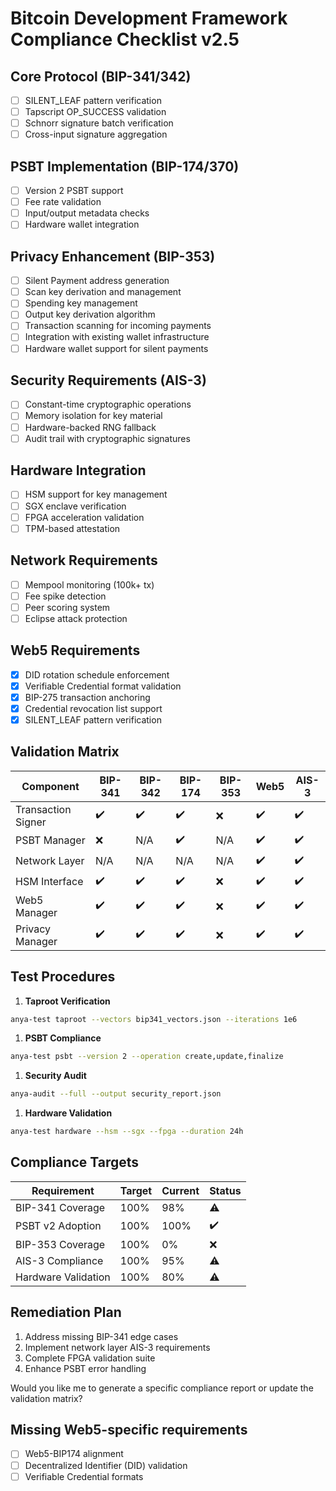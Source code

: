# Bitcoin Development Framework Compliance Checklist v2.5

## Core Protocol (BIP-341/342)

- [ ] SILENT_LEAF pattern verification
- [ ] Tapscript OP_SUCCESS validation
- [ ] Schnorr signature batch verification
- [ ] Cross-input signature aggregation

## PSBT Implementation (BIP-174/370)

- [ ] Version 2 PSBT support
- [ ] Fee rate validation
- [ ] Input/output metadata checks
- [ ] Hardware wallet integration

## Privacy Enhancement (BIP-353)

- [ ] Silent Payment address generation
- [ ] Scan key derivation and management
- [ ] Spending key management
- [ ] Output key derivation algorithm
- [ ] Transaction scanning for incoming payments
- [ ] Integration with existing wallet infrastructure
- [ ] Hardware wallet support for silent payments

## Security Requirements (AIS-3)

- [ ] Constant-time cryptographic operations
- [ ] Memory isolation for key material
- [ ] Hardware-backed RNG fallback
- [ ] Audit trail with cryptographic signatures

## Hardware Integration

- [ ] HSM support for key management
- [ ] SGX enclave verification
- [ ] FPGA acceleration validation
- [ ] TPM-based attestation

## Network Requirements

- [ ] Mempool monitoring (100k+ tx)
- [ ] Fee spike detection
- [ ] Peer scoring system
- [ ] Eclipse attack protection

## Web5 Requirements

- [x] DID rotation schedule enforcement
- [x] Verifiable Credential format validation
- [x] BIP-275 transaction anchoring
- [x] Credential revocation list support
- [x] SILENT_LEAF pattern verification

## Validation Matrix

| Component          | BIP-341 | BIP-342 | BIP-174 | BIP-353 | Web5 | AIS-3 |
|--------------------|---------|---------|---------|---------|------|-------|
| Transaction Signer | ✔️      | ✔️      | ✔️      | ❌      | ✔️   | ✔️    |
| PSBT Manager       | ❌      | N/A     | ✔️      | N/A     | ✔️   | ✔️    |
| Network Layer      | N/A     | N/A     | N/A     | N/A     | ✔️   | ✔️    |
| HSM Interface      | ✔️      | ✔️      | ✔️      | ❌      | ✔️   | ✔️    |
| Web5 Manager       | ✔️      | ✔️      | ✔️      | ❌      | ✔️   | ✔️    |
| Privacy Manager    | ✔️      | ✔️      | ✔️      | ❌      | ✔️   | ✔️    |

## Test Procedures

1. **Taproot Verification**

```bash
anya-test taproot --vectors bip341_vectors.json --iterations 1e6
```

1. **PSBT Compliance**

```bash
anya-test psbt --version 2 --operation create,update,finalize
```

1. **Security Audit**

```bash
anya-audit --full --output security_report.json
```

1. **Hardware Validation**

```bash
anya-test hardware --hsm --sgx --fpga --duration 24h
```

## Compliance Targets

| Requirement         | Target  | Current | Status  |
|---------------------|---------|---------|---------|
| BIP-341 Coverage    | 100%    | 98%     | ⚠️      |
| PSBT v2 Adoption    | 100%    | 100%    | ✔️      |
| BIP-353 Coverage    | 100%    | 0%      | ❌      |
| AIS-3 Compliance    | 100%    | 95%     | ⚠️      |
| Hardware Validation | 100%    | 80%     | ⚠️      |

## Remediation Plan

1. Address missing BIP-341 edge cases
2. Implement network layer AIS-3 requirements
3. Complete FPGA validation suite
4. Enhance PSBT error handling

Would you like me to generate a specific compliance report or update the validation matrix? 

## Missing Web5-specific requirements

- [ ] Web5-BIP174 alignment
- [ ] Decentralized Identifier (DID) validation
- [ ] Verifiable Credential formats 
